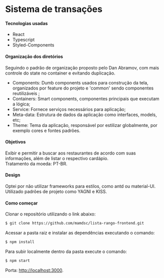 # Sistema de transações

#### Tecnologias usadas

- React
- Typescript
- Styled-Components

#### Organização dos diretórios

Seguindo o padrão de organização proposto pelo Dan Abramov, com mais controle do state no container e evitando duplicação.

- Components: Dumb components usados para construção da tela, organizados por feature do projeto e 'common' sendo componentes reutilizáveis ;
- Containers: Smart components, componentes principais que executam a lógica;
- Service: Fornece serviços necessários para aplicação;
- Meta-data: Estrutura de dados da aplicação como interfaces, models, etc;
- Theme: Tema da aplicação, responsável por estilizar globalmente, por exemplo cores e fontes padrões.

#### Objetivos

Exibir e permitir a buscar aos restaurantes de acordo com suas informações, além de listar o respectivo cardápio.<br>
Tratamento da moeda: PT-BR.

#### Design

Optei por não utilizar frameworks para estilos, como antd ou material-UI.<br>
Utilizado padrões de projeto como YAGNI e KISS.

#### Como começar

Clonar o repositório utilizando o link abaixo:

```bash
$ git clone https://github.com/mamdsc/lista-rango-frontend.git
```

Acessar a pasta raiz e instalar as dependências executando o comando:

```bash
$ npm install
```

Para subir localmente dentro da pasta execute o comando: 

```bash
$ npm start
```

Porta: [http://localhost:3000](http://localhost:3000).